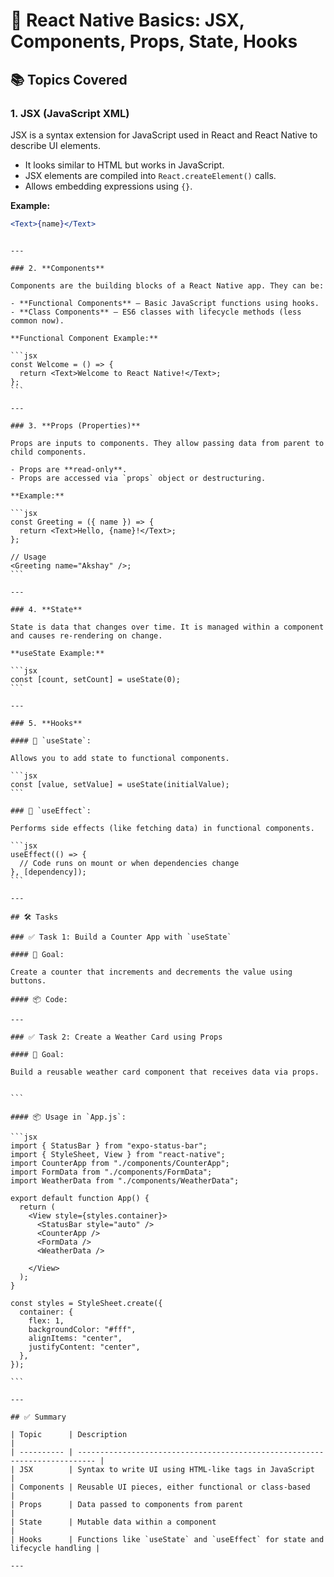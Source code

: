 
# 🚀 React Native Basics: JSX, Components, Props, State, Hooks

## 📚 Topics Covered

### 1. **JSX (JavaScript XML)**

JSX is a syntax extension for JavaScript used in React and React Native to describe UI elements.

- It looks similar to HTML but works in JavaScript.
- JSX elements are compiled into `React.createElement()` calls.
- Allows embedding expressions using `{}`.

**Example:**

```jsx
<Text>{name}</Text>
```
````

---

### 2. **Components**

Components are the building blocks of a React Native app. They can be:

- **Functional Components** – Basic JavaScript functions using hooks.
- **Class Components** – ES6 classes with lifecycle methods (less common now).

**Functional Component Example:**

```jsx
const Welcome = () => {
  return <Text>Welcome to React Native!</Text>;
};
```

---

### 3. **Props (Properties)**

Props are inputs to components. They allow passing data from parent to child components.

- Props are **read-only**.
- Props are accessed via `props` object or destructuring.

**Example:**

```jsx
const Greeting = ({ name }) => {
  return <Text>Hello, {name}!</Text>;
};

// Usage
<Greeting name="Akshay" />;
```

---

### 4. **State**

State is data that changes over time. It is managed within a component and causes re-rendering on change.

**useState Example:**

```jsx
const [count, setCount] = useState(0);
```

---

### 5. **Hooks**

#### 🔹 `useState`:

Allows you to add state to functional components.

```jsx
const [value, setValue] = useState(initialValue);
```

### 🔹 `useEffect`:

Performs side effects (like fetching data) in functional components.

```jsx
useEffect(() => {
  // Code runs on mount or when dependencies change
}, [dependency]);
```

---

## 🛠️ Tasks

### ✅ Task 1: Build a Counter App with `useState`

#### 🎯 Goal:

Create a counter that increments and decrements the value using buttons.

#### 📦 Code:

---

### ✅ Task 2: Create a Weather Card using Props

#### 🎯 Goal:

Build a reusable weather card component that receives data via props.


```

#### 📦 Usage in `App.js`:

```jsx
import { StatusBar } from "expo-status-bar";
import { StyleSheet, View } from "react-native";
import CounterApp from "./components/CounterApp";
import FormData from "./components/FormData";
import WeatherData from "./components/WeatherData";

export default function App() {
  return (
    <View style={styles.container}>
      <StatusBar style="auto" />
      <CounterApp />
      <FormData />
      <WeatherData />

    </View>
  );
}

const styles = StyleSheet.create({
  container: {
    flex: 1,
    backgroundColor: "#fff",
    alignItems: "center",
    justifyContent: "center",
  },
});

```

---

## ✅ Summary

| Topic      | Description                                                                |
| ---------- | -------------------------------------------------------------------------- |
| JSX        | Syntax to write UI using HTML-like tags in JavaScript                      |
| Components | Reusable UI pieces, either functional or class-based                       |
| Props      | Data passed to components from parent                                      |
| State      | Mutable data within a component                                            |
| Hooks      | Functions like `useState` and `useEffect` for state and lifecycle handling |

---

